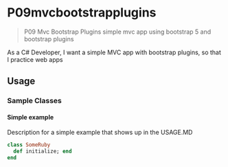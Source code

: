 # P09mvcbootstrapplugins

> P09 Mvc Bootstrap Plugins simple mvc app using bootstrap 5 and bootstrap plugins

As a C# Developer, I want a simple MVC app with bootstrap plugins, so that I practice web apps

## Usage

### Sample Classes

#### Simple example

Description for a simple example that shows up in the USAGE.MD

```ruby
class SomeRuby
  def initialize; end
end
```

